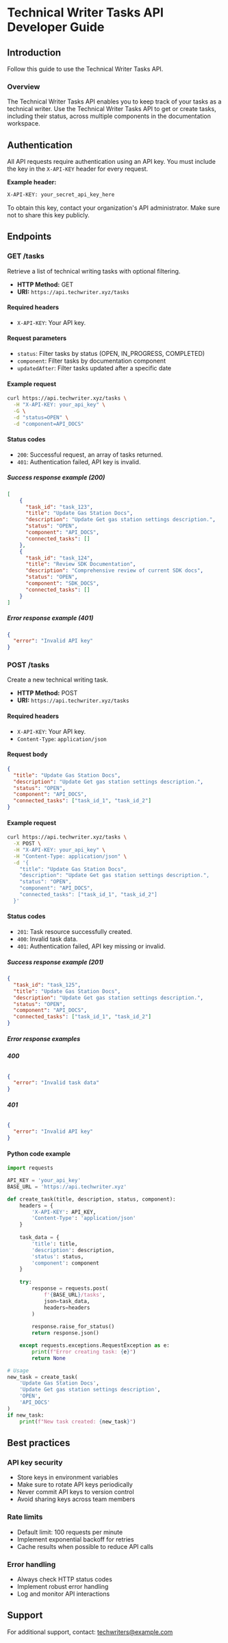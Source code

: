 <link rel="stylesheet" href="custom-style.css">

# Technical Writer Tasks API Developer Guide

## Introduction

Follow this guide to use the Technical Writer Tasks API.

### Overview 

The Technical Writer Tasks API enables you to keep track of your tasks as a technical writer.
Use the Technical Writer Tasks API to get or create tasks, including their status, across multiple components in the documentation workspace.

## Authentication

All API requests require authentication using an API key.
You must include the key in the `X-API-KEY` header for every request.

**Example header:**
```sh
X-API-KEY: your_secret_api_key_here
```

To obtain this key, contact your organization's API administrator.
Make sure not to share this key publicly.

## Endpoints

### GET /tasks
Retrieve a list of technical writing tasks with optional filtering.

- **HTTP Method:** GET
- **URI:** `https://api.techwriter.xyz/tasks`

#### Required headers

- `X-API-KEY`: Your API key.

#### Request parameters

- `status`: Filter tasks by status (OPEN, IN_PROGRESS, COMPLETED)
- `component`: Filter tasks by documentation component
- `updatedAfter`: Filter tasks updated after a specific date

#### Example request

```bash
curl https://api.techwriter.xyz/tasks \
  -H "X-API-KEY: your_api_key" \
  -G \
  -d "status=OPEN" \
  -d "component=API_DOCS" 
```

#### Status codes

- `200`: Successful request, an array of tasks returned.
- `401`: Authentication failed, API key is invalid.

##### Success response example (200)

```json
[
    {
      "task_id": "task_123",
      "title": "Update Gas Station Docs",
      "description": "Update Get gas station settings description.",
      "status": "OPEN",
      "component": "API_DOCS",
      "connected_tasks": []
    },
    {
      "task_id": "task_124",
      "title": "Review SDK Documentation",
      "description": "Comprehensive review of current SDK docs",
      "status": "OPEN",
      "component": "SDK_DOCS",
      "connected_tasks": []
    }
]
```

##### Error response example (401)

```json
{
  "error": "Invalid API key"
}
```

### POST /tasks

Create a new technical writing task.

- **HTTP Method:** POST
- **URI:** `https://api.techwriter.xyz/tasks`

#### Required headers

- `X-API-KEY`: Your API key.
- `Content-Type`: `application/json`

#### Request body

```json
{
  "title": "Update Gas Station Docs",
  "description": "Update Get gas station settings description.",
  "status": "OPEN",
  "component": "API_DOCS",
  "connected_tasks": ["task_id_1", "task_id_2"]
}
```

#### Example request

```bash
curl https://api.techwriter.xyz/tasks \
  -X POST \
  -H "X-API-KEY: your_api_key" \
  -H "Content-Type: application/json" \
  -d '{
    "title": "Update Gas Station Docs",
    "description": "Update Get gas station settings description.",
    "status": "OPEN",
    "component": "API_DOCS",
    "connected_tasks": ["task_id_1", "task_id_2"]
  }'
```

#### Status codes

- `201`: Task resource successfully created.
- `400`: Invalid task data.
- `401`: Authentication failed, API key missing or invalid.

##### Success response example (201)

```json
{
  "task_id": "task_125",
  "title": "Update Gas Station Docs",
  "description": "Update Get gas station settings description.",
  "status": "OPEN",
  "component": "API_DOCS",
  "connected_tasks": ["task_id_1", "task_id_2"]
}
```

##### Error response examples

###### **400**
```json
{
  "error": "Invalid task data"
}
```

###### **401**
```json
{
  "error": "Invalid API key"
}
```

#### Python code example
```python
import requests

API_KEY = 'your_api_key'
BASE_URL = 'https://api.techwriter.xyz'

def create_task(title, description, status, component):
    headers = {
        'X-API-KEY': API_KEY,
        'Content-Type': 'application/json'
    }
    
    task_data = {
        'title': title,
        'description': description,
        'status': status,
        'component': component
    }
    
    try:
        response = requests.post(
            f'{BASE_URL}/tasks', 
            json=task_data, 
            headers=headers
        )
    
        response.raise_for_status()
        return response.json()

    except requests.exceptions.RequestException as e:
        print(f"Error creating task: {e}")
        return None

# Usage
new_task = create_task(
    'Update Gas Station Docs',
    'Update Get gas station settings description',
    'OPEN',
    'API_DOCS'
)
if new_task:
    print(f"New task created: {new_task}")
```

## Best practices

### API key security

- Store keys in environment variables
- Make sure to rotate API keys periodically
- Never commit API keys to version control
- Avoid sharing keys across team members

### Rate limits

- Default limit: 100 requests per minute
- Implement exponential backoff for retries
- Cache results when possible to reduce API calls

### Error handling

- Always check HTTP status codes
- Implement robust error handling
- Log and monitor API interactions

## Support

For additional support, contact: techwriters@example.com